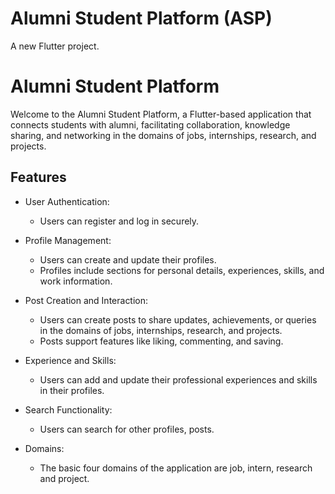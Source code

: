 # Alumni Student Platform (ASP)

A new Flutter project.

# Alumni Student Platform

Welcome to the Alumni Student Platform, a Flutter-based application that connects students with alumni, facilitating collaboration, knowledge sharing, and networking in the domains of jobs, internships, research, and projects.

## Features

- User Authentication:
  - Users can register and log in securely.

- Profile Management:
  - Users can create and update their profiles.
  - Profiles include sections for personal details, experiences, skills, and work information.

- Post Creation and Interaction:
  - Users can create posts to share updates, achievements, or queries in the domains of jobs, internships, research, and projects.
  - Posts support features like liking, commenting, and saving.
  
- Experience and Skills:
  - Users can add and update their professional experiences and skills in their profiles.

- Search Functionality:
  - Users can search for other profiles, posts.
 
- Domains:
  - The basic four domains of the application are job, intern, research and project.
